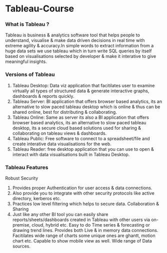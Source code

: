 # Tableau-Course

### What is Tableau ?
Tableau is business & analytics software tool that helps people to understand, visualise & make data driven decisions in real time with extreme agility & accuracy.In simple words to extract information from a huge data sets we use tableau which in turn write SQL queries by itself based on visualisations selected by developer & make it interative to give meaningful insights.

### Versions of Tableau 
1) Tableau Desktop: Data viz application that facitilates user to examine virtually all types of structured data & generate interactive graphs, dashboards & reports quickly.
2) Tableau Server: BI application that offers browser based analytics, its an alternative to slow paced tableau desktop which is online & thus can be shared online, best for distributing & collaborating.
3) Tableau Online: Same as server its also a BI application that offers browser based analytics, its an alternative to slow paced tableau desktop, its a secure cloud based solutions used for sharing & collaborating on tableau views & dashboards.
4) Tableau Public: Free software to connect to a spreadsheet/file and create interative data visualisations for the web.
5) Tableau Reader: free desktop application that you can use to open & interact with data visualisations built in Tableau Desktop.  

### Tableau Features
Robust Security
  1) Provides proper Authentication for user access & data connections.
  2) Also provide you to integrate with other security protocols like active directory, kerberos etc.
  3) Practices low level filtering which helps to secure data.
Collaboration & Sharing
  1) Just like any other BI tool you can easily share reports/sheets/dashboards created in Tableau with other users via on-premise, cloud, hybrid etc.
Easy to do Time series & forecasting or drawing trend lines.
Provides both Live & in memory data connections.
Facitilates wide range of charts some unique ones are ghantt, motion chart etc.
Capable to show mobile view as well.
Wide range of Data sources.
